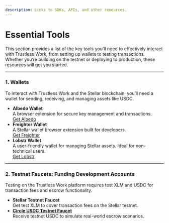 ```yaml
---
description: Links to SDKs, APIs, and other resources.
---
```


# Essential Tools

This section provides a list of the key tools you’ll need to effectively interact with Trustless Work, from setting up wallets to testing transactions. Whether you’re building on the testnet or deploying to production, these resources will get you started.

***

### **1. Wallets**

To interact with Trustless Work and the Stellar blockchain, you’ll need a wallet for sending, receiving, and managing assets like USDC.

* **Albedo Wallet**\
  A browser extension for secure key management and transactions.\
  [Get Albedo](https://albedo.link)
* **Freighter Wallet**\
  A Stellar wallet browser extension built for developers.\
  [Get Freighter](https://www.freighter.app)
* **Lobstr Wallet**\
  A user-friendly wallet for managing Stellar assets. Ideal for non-technical users.\
  [Get Lobstr](https://lobstr.co)

***

### **2. Testnet Faucets: Funding Development Accounts**

Testing on the Trustless Work platform requires test XLM and USDC for transaction fees and escrow functionality.

* **Stellar Testnet Faucet**\
  Get test XLM to cover transaction fees on the Stellar testnet.
* [**Circle USDC Testnet Faucet**](https://circle.com)\
  Receive testnet USDC to simulate real-world escrow scenarios.

